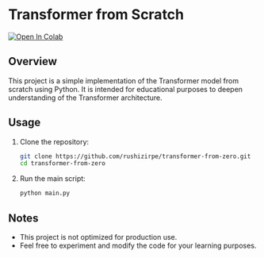 # Transformer from Scratch

[![Open In Colab](https://colab.research.google.com/assets/colab-badge.svg)]([https://colab.research.google.com/github/pinecone-io/examples/blob/master/learn/generation/llm-field-guide/llama-2/llama-2-13b-retrievalqa.ipynb](https://colab.research.google.com/drive/1gFwoNGle2fQnWdDQXflU7xugKSD-q3xu)) 

## Overview

This project is a simple implementation of the Transformer model from scratch using Python. It is intended for educational purposes to deepen understanding of the Transformer architecture.

## Usage

1. Clone the repository:

    ```bash
    git clone https://github.com/rushizirpe/transformer-from-zero.git
    cd transformer-from-zero
    ```

2. Run the main script:

    ```bash
    python main.py
    ```

## Notes

- This project is not optimized for production use.
- Feel free to experiment and modify the code for your learning purposes.
